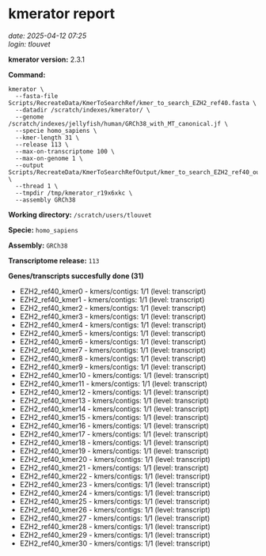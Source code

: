 # kmerator report
*date: 2025-04-12 07:25*  
*login: tlouvet*

**kmerator version:** 2.3.1

**Command:**

```
kmerator \
  --fasta-file Scripts/RecreateData/KmerToSearchRef/kmer_to_search_EZH2_ref40.fasta \
  --datadir /scratch/indexes/kmerator/ \
  --genome /scratch/indexes/jellyfish/human/GRCh38_with_MT_canonical.jf \
  --specie homo_sapiens \
  --kmer-length 31 \
  --release 113 \
  --max-on-transcriptome 100 \
  --max-on-genome 1 \
  --output Scripts/RecreateData/KmerToSearchRefOutput/kmer_to_search_EZH2_ref40_output \
  --thread 1 \
  --tmpdir /tmp/kmerator_r19x6xkc \
  --assembly GRCh38
```

**Working directory:** `/scratch/users/tlouvet`

**Specie:** `homo_sapiens`

**Assembly:** `GRCh38`

**Transcriptome release:** `113`

**Genes/transcripts succesfully done (31)**

- EZH2_ref40_kmer0 - kmers/contigs: 1/1 (level: transcript)
- EZH2_ref40_kmer1 - kmers/contigs: 1/1 (level: transcript)
- EZH2_ref40_kmer2 - kmers/contigs: 1/1 (level: transcript)
- EZH2_ref40_kmer3 - kmers/contigs: 1/1 (level: transcript)
- EZH2_ref40_kmer4 - kmers/contigs: 1/1 (level: transcript)
- EZH2_ref40_kmer5 - kmers/contigs: 1/1 (level: transcript)
- EZH2_ref40_kmer6 - kmers/contigs: 1/1 (level: transcript)
- EZH2_ref40_kmer7 - kmers/contigs: 1/1 (level: transcript)
- EZH2_ref40_kmer8 - kmers/contigs: 1/1 (level: transcript)
- EZH2_ref40_kmer9 - kmers/contigs: 1/1 (level: transcript)
- EZH2_ref40_kmer10 - kmers/contigs: 1/1 (level: transcript)
- EZH2_ref40_kmer11 - kmers/contigs: 1/1 (level: transcript)
- EZH2_ref40_kmer12 - kmers/contigs: 1/1 (level: transcript)
- EZH2_ref40_kmer13 - kmers/contigs: 1/1 (level: transcript)
- EZH2_ref40_kmer14 - kmers/contigs: 1/1 (level: transcript)
- EZH2_ref40_kmer15 - kmers/contigs: 1/1 (level: transcript)
- EZH2_ref40_kmer16 - kmers/contigs: 1/1 (level: transcript)
- EZH2_ref40_kmer17 - kmers/contigs: 1/1 (level: transcript)
- EZH2_ref40_kmer18 - kmers/contigs: 1/1 (level: transcript)
- EZH2_ref40_kmer19 - kmers/contigs: 1/1 (level: transcript)
- EZH2_ref40_kmer20 - kmers/contigs: 1/1 (level: transcript)
- EZH2_ref40_kmer21 - kmers/contigs: 1/1 (level: transcript)
- EZH2_ref40_kmer22 - kmers/contigs: 1/1 (level: transcript)
- EZH2_ref40_kmer23 - kmers/contigs: 1/1 (level: transcript)
- EZH2_ref40_kmer24 - kmers/contigs: 1/1 (level: transcript)
- EZH2_ref40_kmer25 - kmers/contigs: 1/1 (level: transcript)
- EZH2_ref40_kmer26 - kmers/contigs: 1/1 (level: transcript)
- EZH2_ref40_kmer27 - kmers/contigs: 1/1 (level: transcript)
- EZH2_ref40_kmer28 - kmers/contigs: 1/1 (level: transcript)
- EZH2_ref40_kmer29 - kmers/contigs: 1/1 (level: transcript)
- EZH2_ref40_kmer30 - kmers/contigs: 1/1 (level: transcript)
